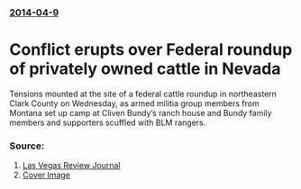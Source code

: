 ### [2014-04-9](/news/2014/04/9/index.md)

# Conflict erupts over Federal roundup of privately owned cattle in Nevada 

Tensions mounted at the site of a federal cattle roundup in northeastern Clark County on Wednesday, as armed militia group members from Montana set up camp at Cliven Bundy’s ranch house and Bundy family members and supporters scuffled with BLM rangers.


### Source:

1. [Las Vegas Review Journal](http://www.reviewjournal.com/news/nevada/militias-mobilizing-support-embattled-clark-county-rancher-clash-federal-rangers)
1. [Cover Image](http://www.reviewjournal.com/sites/default/files/field/media/youtube_bundy_040914_p_0.jpg)
